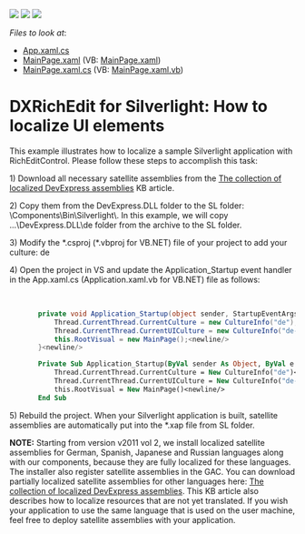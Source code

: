 <!-- default badges list -->
![](https://img.shields.io/endpoint?url=https://codecentral.devexpress.com/api/v1/VersionRange/128606161/11.1.7%2B)
[![](https://img.shields.io/badge/Open_in_DevExpress_Support_Center-FF7200?style=flat-square&logo=DevExpress&logoColor=white)](https://supportcenter.devexpress.com/ticket/details/E3495)
[![](https://img.shields.io/badge/📖_How_to_use_DevExpress_Examples-e9f6fc?style=flat-square)](https://docs.devexpress.com/GeneralInformation/403183)
<!-- default badges end -->
<!-- default file list -->
*Files to look at*:

* [App.xaml.cs](./CS/App.xaml.cs)
* [MainPage.xaml](./CS/MainPage.xaml) (VB: [MainPage.xaml](./VB/MainPage.xaml))
* [MainPage.xaml.cs](./CS/MainPage.xaml.cs) (VB: [MainPage.xaml.vb](./VB/MainPage.xaml.vb))
<!-- default file list end -->
# DXRichEdit for Silverlight: How to localize UI elements


<p>This example illustrates how to localize a sample Silverlight application with RichEditControl. Please follow these steps to accomplish this task:</p><p>1) Download all necessary satellite assemblies from the <a href="https://www.devexpress.com/Support/Center/p/A421">The collection of localized DevExpress assemblies</a> KB article.</p><p>2) Copy them from the DevExpress.DLL folder to the SL folder: <DevExpress_Install_Path>\Components\Bin\Silverlight\. In this example, we will copy ...\DevExpress.DLL\de folder from the archive to the SL folder.</p><p>3) Modify the *.csproj (*.vbproj for VB.NET) file of your project to add your culture: <SupportedCultures>de</SupportedCultures></p><p>4) Open the project in VS and update the Application_Startup event handler in the App.xaml.cs (Application.xaml.vb for VB.NET) file as follows:</p><p><br />


```cs
       private void Application_Startup(object sender, StartupEventArgs e) {<newline/>
           Thread.CurrentThread.CurrentCulture = new CultureInfo("de");<newline/>
           Thread.CurrentThread.CurrentUICulture = new CultureInfo("de-DE");<newline/>
           this.RootVisual = new MainPage();<newline/>
       }<newline/>

```



```vb
       Private Sub Application_Startup(ByVal sender As Object, ByVal e As StartupEventArgs)<newline/>
           Thread.CurrentThread.CurrentCulture = New CultureInfo("de")<newline/>
           Thread.CurrentThread.CurrentUICulture = New CultureInfo("de-DE")<newline/>
           this.RootVisual = New MainPage()<newline/>
       End Sub
```

 </p><p>5) Rebuild the project. When your Silverlight application is built, satellite assemblies are automatically put into the *.xap file from SL folder.</p><p><strong>NOTE:</strong> Starting from version v2011 vol 2, we install localized satellite assemblies for German, Spanish, Japanese and Russian languages along with our components, because they are fully localized for these languages. The installer also register satellite assemblies in the GAC. You can download partially localized satellite assemblies for other languages here: <a href="https://www.devexpress.com/Support/Center/p/A421">The collection of localized DevExpress assemblies</a>. This KB article also describes how to localize resources that are not yet translated. If you wish your application to use the same language that is used on the user machine, feel free to deploy satellite assemblies with your application.</p>

<br/>


